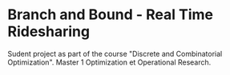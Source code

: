 # Branch and Bound - Real Time Ridesharing

Sudent project as part of the course "Discrete and Combinatorial Optimization".
Master 1 Optimization et Operational Research.
